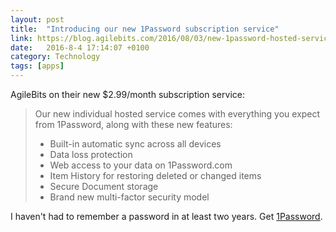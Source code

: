 ```yaml
---
layout: post
title:  "Introducing our new 1Password subscription service"
link: https://blog.agilebits.com/2016/08/03/new-1password-hosted-service/
date:   2016-8-4 17:14:07 +0100
category: Technology
tags: [apps]
---
```


AgileBits on their new $2.99/month subscription service:

>Our new individual hosted service comes with everything you expect from 1Password, along with these new features:
>
>* Built-in automatic sync across all devices
>* Data loss protection
>* Web access to your data on 1Password.com
>* Item History for restoring deleted or changed items
>* Secure Document storage
>* Brand new multi-factor security model

I haven't had to remember a password in at least two years. Get [1Password][1p].

[1p]:https://1password.com/